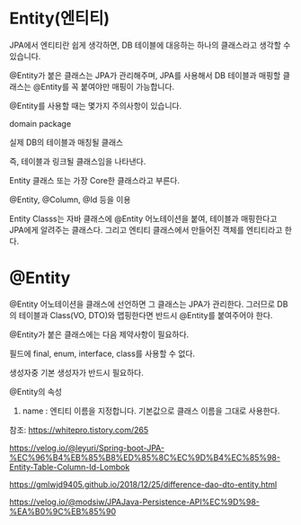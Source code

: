 Entity(엔티티)
===

JPA에서 엔티티란 쉽게 생각하면, DB 테이블에 대응하는 하나의 클래스라고 생각할 수 있습니다.

 @Entity가 붙은 클래스는 JPA가 관리해주며, JPA를 사용해서 DB 테이블과 매핑할 클래스는 @Entity를 꼭 붙여야만 매핑이 가능합니다.

 @Entity를 사용할 때는 몇가지 주의사항이 있습니다. 
 
 domain package

실제 DB의 테이블과 매칭될 클래스

즉, 테이블과 링크될 클래스임을 나타낸다.

Entity 클래스 또는 가장 Core한 클래스라고 부른다.

@Entity, @Column, @Id 등을 이용

Entity Classs는 자바 클래스에 @Entity 어노테이션을 붙여, 테이블과 매핑한다고 JPA에게 알려주는 클래스다.
그리고 엔티티 클래스에서 만들어진 객체를 엔티티라고 한다.

@Entity
===

@Entity 어노테이션을 클래스에 선언하면 그 클래스는 JPA가 관리한다. 그러므로 DB의 테이블과 Class(VO, DTO)와 맵핑한다면 반드시 @Entity를 붙여주어야 한다.

@Entity가 붙은 클래스에는 다음 제약사항이 필요하다.

필드에 final, enum, interface, class를 사용할 수 없다.

생성자중 기본 생성자가 반드시 필요하다.

@Entity의 속성

1. name : 엔티티 이름을 지정합니다. 기본값으로 클래스 이름을 그대로 사용한다.

참조: https://whitepro.tistory.com/265

https://velog.io/@leyuri/Spring-boot-JPA-%EC%96%B4%EB%85%B8%ED%85%8C%EC%9D%B4%EC%85%98-Entity-Table-Column-Id-Lombok

https://gmlwjd9405.github.io/2018/12/25/difference-dao-dto-entity.html

https://velog.io/@modsiw/JPAJava-Persistence-API%EC%9D%98-%EA%B0%9C%EB%85%90
